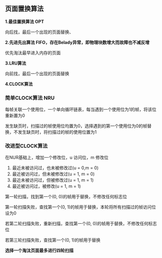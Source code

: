 ## 页面置换算法

**1.最佳置换算法 OPT**

向后找，最后一个出现的页面替换、

**2.先进先出算法 FIFO，存在Belady异常，即物理块数增大而故障也不减反增**

优先淘汰最早进入内存的页面

**3.LRU算法**

向前找，最后一个出现的页面替换

**4.CLOCK算法**

### 简单CLOCK算法  NRU

每帧关联一个使用位，一个单向循环链表，每当遇到一个使用位为1的帧，将该位重新置为0

发生缺页时，扫描过的帧使用位均置为0，选择遇到的第一个使用位为0的帧替换，不发生缺页时，将扫描过的帧的使用位置为1


### 改进型CLOCK算法

在NUR基础上，增加一个修改位，u 访问位，m 修改位

1. 最近未被访问过，也未被修改过(u = 0,m = 0)
2. 最近被访问过，但未被修改过(u = 1, m = 0)
3. 最近未被访问过，但被修改过(u = 1, m = 1)
4. 最近被访问过，被修改(u = 1, m = 1)

第一轮扫描，找到第一个(0, 0)的帧用于替换，不修改任何标志位

第一轮扫描失败，查找第一个(0, 1)的帧用于替换，本轮将所有扫描过的帧访问位设为0

若第二轮扫描失败，重新扫描，查找第一个(0, 0)的帧用于替换，不修改任何标志位

若第三轮扫描失败，查找第一个(0, 1)的帧用于替换

**选择一个淘汰页面最多进行四轮扫描**


















